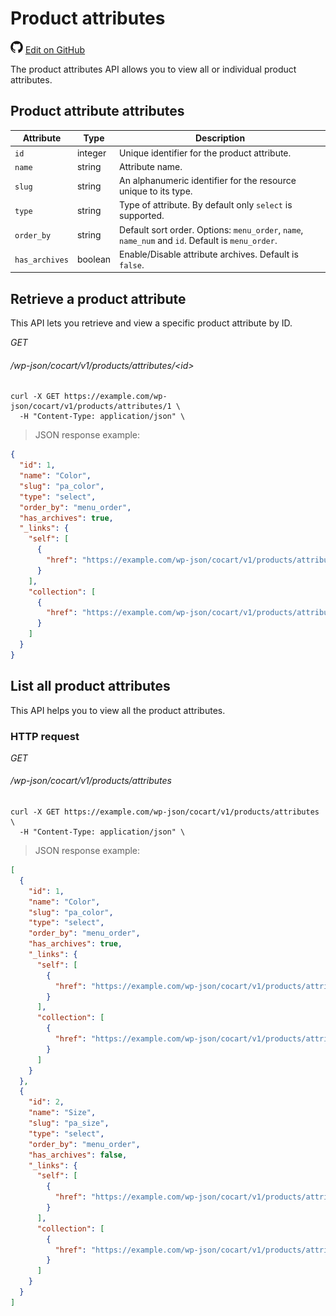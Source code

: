 # Product attributes #

<img src="images/github.svg" width="20" height="20" alt="GitHub Mark Logo"> [Edit on GitHub](https://github.com/co-cart/co-cart-docs/blob/master/source/includes/cocart-v1/products/_product-attributes.md)

The product attributes API allows you to view all or individual product attributes.

## Product attribute attributes ##

| Attribute      | Type    | Description                                                                                      |
| -------------- | ------- | ------------------------------------------------------------------------------------------------ |
| `id`           | integer | Unique identifier for the product attribute.                                                     |
| `name`         | string  | Attribute name.                                                                                  |
| `slug`         | string  | An alphanumeric identifier for the resource unique to its type.                                  |
| `type`         | string  | Type of attribute. By default only `select` is supported.                                        |
| `order_by`     | string  | Default sort order. Options: `menu_order`, `name`, `name_num` and `id`. Default is `menu_order`. |
| `has_archives` | boolean | Enable/Disable attribute archives. Default is `false`.                                           |

## Retrieve a product attribute ##

This API lets you retrieve and view a specific product attribute by ID.

<div class="api-endpoint">
	<div class="endpoint-data">
		<i class="label label-get">GET</i>
		<h6>/wp-json/cocart/v1/products/attributes/&lt;id&gt;</h6>
	</div>
</div>

```shell
curl -X GET https://example.com/wp-json/cocart/v1/products/attributes/1 \
  -H "Content-Type: application/json" \
```

> JSON response example:

```json
{
  "id": 1,
  "name": "Color",
  "slug": "pa_color",
  "type": "select",
  "order_by": "menu_order",
  "has_archives": true,
  "_links": {
    "self": [
      {
        "href": "https://example.com/wp-json/cocart/v1/products/attributes/6"
      }
    ],
    "collection": [
      {
        "href": "https://example.com/wp-json/cocart/v1/products/attributes"
      }
    ]
  }
}
```

## List all product attributes ##

This API helps you to view all the product attributes.

### HTTP request ###

<div class="api-endpoint">
	<div class="endpoint-data">
		<i class="label label-get">GET</i>
		<h6>/wp-json/cocart/v1/products/attributes</h6>
	</div>
</div>

```shell
curl -X GET https://example.com/wp-json/cocart/v1/products/attributes \
  -H "Content-Type: application/json" \
```

> JSON response example:

```json
[
  {
    "id": 1,
    "name": "Color",
    "slug": "pa_color",
    "type": "select",
    "order_by": "menu_order",
    "has_archives": true,
    "_links": {
      "self": [
        {
          "href": "https://example.com/wp-json/cocart/v1/products/attributes/6"
        }
      ],
      "collection": [
        {
          "href": "https://example.com/wp-json/cocart/v1/products/attributes"
        }
      ]
    }
  },
  {
    "id": 2,
    "name": "Size",
    "slug": "pa_size",
    "type": "select",
    "order_by": "menu_order",
    "has_archives": false,
    "_links": {
      "self": [
        {
          "href": "https://example.com/wp-json/cocart/v1/products/attributes/2"
        }
      ],
      "collection": [
        {
          "href": "https://example.com/wp-json/cocart/v1/products/attributes"
        }
      ]
    }
  }
]
```
